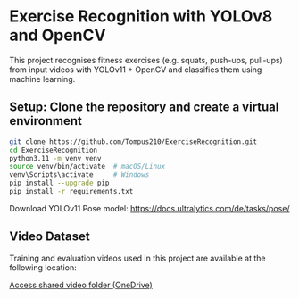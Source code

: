 # Exercise Recognition with YOLOv8 and OpenCV

This project recognises fitness exercises (e.g. squats, push-ups, pull-ups) from input videos with YOLOv11 + OpenCV and classifies them using machine learning.

## Setup: Clone the repository and create a virtual environment

```bash
git clone https://github.com/Tompus210/ExerciseRecognition.git
cd ExerciseRecognition
python3.11 -m venv venv
source venv/bin/activate  # macOS/Linux
venv\Scripts\activate     # Windows
pip install --upgrade pip
pip install -r requirements.txt
```

Download YOLOv11 Pose model:
https://docs.ultralytics.com/de/tasks/pose/

## Video Dataset

Training and evaluation videos used in this project are available at the following location:

[Access shared video folder (OneDrive)](https://mci4meat-my.sharepoint.com/:f:/g/personal/pt3331_mci4me_at/Elu0N5NN4KtIuBGZawRI4BUBPEyqMla_U_WJ1ntAXD8PAg?e=rRVECU)